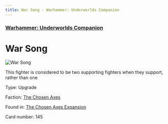 ```yaml
---
title: War Song - Warhammer: Underworlds Companion
---
```


### [Warhammer: Underworlds Companion](https://guidokessels.github.io/wh-underworlds)

  

# War Song

![War Song](https://warhammerunderworlds.com/wp-content/uploads/sites/6/2018/02/145_ENG.png)

This fighter is considered to be two supporting fighters when they support, rather than one

Type: Upgrade

Faction: [The Chosen Axes](https://guidokessels.github.io/wh-underworlds/factions/the-chosen-axes)

Found in: [The Chosen Axes Expansion](https://guidokessels.github.io/wh-underworlds/locations/the-chosen-axes-expansion)

Card number: 145
